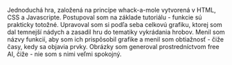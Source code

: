 Jednoduchá hra, založená na princípe whack-a-mole vytvorená v HTML, CSS a Javascripte. Postupoval som na základe tutoriálu - funkcie sú prakticky totožné. 
Upravoval som si podľa seba celkovú grafiku, ktorej som dal temnejší nádych a zasadil hru do tematiky vykrádania hrobov.
Menil som názvy funkcií, aby som ich prispôsobil grafike a menil som obtiažnosť - čiže časy, kedy sa objavia prvky.
Obrázky som generoval prostredníctvom free AI, čiže - nie som s nimi veľmi spokojný.
